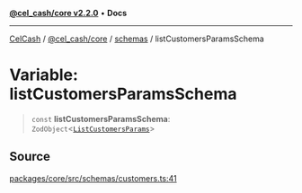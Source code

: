 [**@cel_cash/core v2.2.0**](../../README.md) • **Docs**

***

[CelCash](../../../../packages.md) / [@cel\_cash/core](../../README.md) / [schemas](../README.md) / listCustomersParamsSchema

# Variable: listCustomersParamsSchema

> `const` **listCustomersParamsSchema**: `ZodObject`\<[`ListCustomersParams`](../type-aliases/ListCustomersParams.md)\>

## Source

[packages/core/src/schemas/customers.ts:41](https://github.com/Pyxlab/celcash/blob/b57c7034bd65dcd5b083f272f9cfe6cc4ff73f7b/packages/core/src/schemas/customers.ts#L41)
